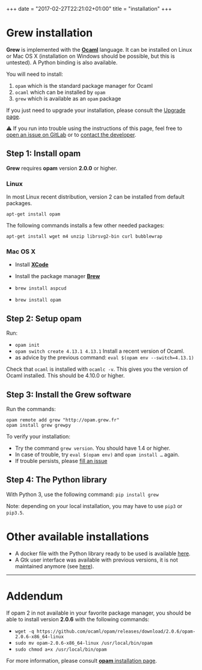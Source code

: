 +++
date = "2017-02-27T22:21:02+01:00"
title = "installation"
+++

# Grew installation

**Grew** is implemented with the **[Ocaml](http://ocaml.org)** language.
It can be installed on Linux or Mac OS&nbsp;X (installation on Windows should be possible, but this is untested).
A Python binding is also available.

You will need to install:

 1. `opam` which is the standard package manager for Ocaml
 1. `ocaml` which can be installed by `opam`
 1. `grew` which is available as an `opam` package

If you just need to upgrade your installation, please consult the [Upgrade page](../upgrade).

:warning: If you run into trouble using the instructions of this page, feel free to [open an issue on GitLab](https://gitlab.inria.fr/grew/grew_doc/issues) or to [contact the developer](mailto:Bruno.Guillaume@inria.fr?subject=Install%20of%20Grew).


## Step 1: Install opam

**Grew** requires **opam** version **2.0.0** or higher.

### Linux
In most Linux recent distribution, version 2 can be installed from default packages.

```
apt-get install opam
```

The following commands installs a few other needed packages:

```
apt-get install wget m4 unzip librsvg2-bin curl bubblewrap
```

### Mac OS&nbsp;X
  * Install **[XCode](https://developer.apple.com/xcode/)**
  * Install the package manager **[Brew](https://brew.sh/)**

  * `brew install aspcud`
  * `brew install opam`

## Step 2: Setup opam

Run: 
  * `opam init` 
  * `opam switch create 4.13.1 4.13.1` Install a recent version of Ocaml.
  * as advice by the previous command: `eval $(opam env --switch=4.13.1)`


Check that `ocaml` is installed with `ocamlc -v`. This gives you the version of Ocaml installed.
This should be 4.10.0 or higher.

## Step 3: Install the Grew software

Run the commands:

```
opam remote add grew "http://opam.grew.fr"
opam install grew grewpy
```

To verify your installation:

  * Try the command `grew version`. You should have 1.4 or higher.
  * In case of trouble, try `eval $(opam env)` and `opam install …` again.
  * If trouble persists, please [fill an issue](https://gitlab.inria.fr/grew/grew_doc/issues)

## Step 4: The Python library

With Python 3, use the following command:
`pip install grew`

Note: depending on your local installation, you may have to use `pip3` or `pip3.5`.


# Other available installations

 * A docker file with the Python library ready to be used is available [here](../docker).
 * A Gtk user interface was available with previous versions, it is not maintained anymore (see [here](../install_gtk)).

---

# Addendum

If opam 2 in not available in your favorite package manager, you should be able to install version **2.0.6** with the following commands:

  * `wget -q https://github.com/ocaml/opam/releases/download/2.0.6/opam-2.0.6-x86_64-linux`
  * `sudo mv opam-2.0.6-x86_64-linux /usr/local/bin/opam`
  * `sudo chmod a+x /usr/local/bin/opam`

For more information, please consult [**opam** installation page](https://opam.ocaml.org/doc/Install.html).
